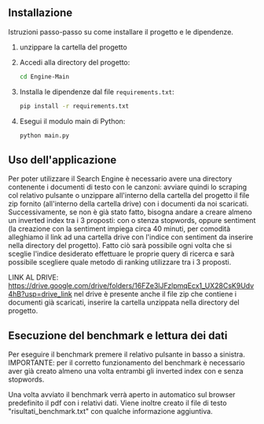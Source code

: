 
## Installazione

Istruzioni passo-passo su come installare il progetto e le dipendenze.

1. unzippare la cartella del progetto

2. Accedi alla directory del progetto:

    ```bash
    cd Engine-Main
    ```

3. Installa le dipendenze dal file `requirements.txt`:

    ```bash
    pip install -r requirements.txt
    ```
4. Esegui il modulo main di Python:
	
	```bash
    python main.py
    ```

## Uso dell'applicazione

Per poter utilizzare il Search Engine è necessario avere una directory contenente i documenti di testo con le canzoni: avviare quindi lo scraping col relativo pulsante
o unzippare all'interno della cartella del progetto il file zip fornito (all'interno della cartella drive) con i documenti da noi scaricati.
Successivamente, se non è già stato fatto, bisogna andare a creare almeno un inverted index tra i 3 proposti: con o stenza stopwords, oppure sentiment (la creazione con la sentiment impiega circa 40 minuti, per comodità alleghiamo il link ad una cartella drive con l'indice con sentiment da inserire nella directory del progetto).
Fatto ciò sarà possibile ogni volta che si sceglie l'indice desiderato effettuare le proprie query di ricerca e sarà possibile scegliere quale metodo di ranking utilizzare tra i 3 proposti.

LINK AL DRIVE: https://drive.google.com/drive/folders/16FZe3lJFzlpmqEcx1_UX28CsK9Udv4hB?usp=drive_link
nel drive è presente anche il file zip che contiene i documenti già scaricati, inserire la cartella unzippata nella directory del progetto.

## Esecuzione del benchmark e lettura dei dati

Per eseguire il benchmark premere il relativo pulsante in basso a sinistra.
IMPORTANTE: per il corretto funzionamento del benchmark è necessario aver già creato almeno una volta entrambi gli inverted index con e senza stopwords.

Una volta avviato il benchmark verrà aperto in automatico sul browser predefinito il pdf con i relativi dati. Viene inoltre creato il file di testo "risultati_benchmark.txt" con qualche informazione aggiuntiva.
